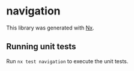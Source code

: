 # navigation

This library was generated with [Nx](https://nx.dev).

## Running unit tests

Run `nx test navigation` to execute the unit tests.
